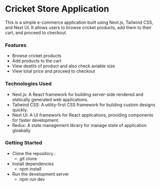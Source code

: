 # Cricket Store Application

This is a simple e-commerce application built using Next.js, Tailwind CSS, and Next UI. It allows users to browse cricket products, add them to their cart, and proceed to checkout.

### Features

- Browse cricket products
- Add products to the cart
- View deatils of product and also check aviable size
- View total price and proceed to checkout

### Technologies Used

- Next.js: A React framework for building server-side rendered and statically generated web applications.
- Tailwind CSS: A utility-first CSS framework for building custom designs quickly.
- Next UI: A UI framework for React applications, providing components for faster development.
- Redux: A state management library for manage state of application gloabally

### Getting Started

- Clone the repository :
  - git clone <repository-url>
- Install dependencies
  - npm install
- Run the development server
  - npm run dev
